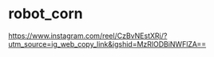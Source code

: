 # robot_corn
https://www.instagram.com/reel/CzBvNEstXRj/?utm_source=ig_web_copy_link&igshid=MzRlODBiNWFlZA==
